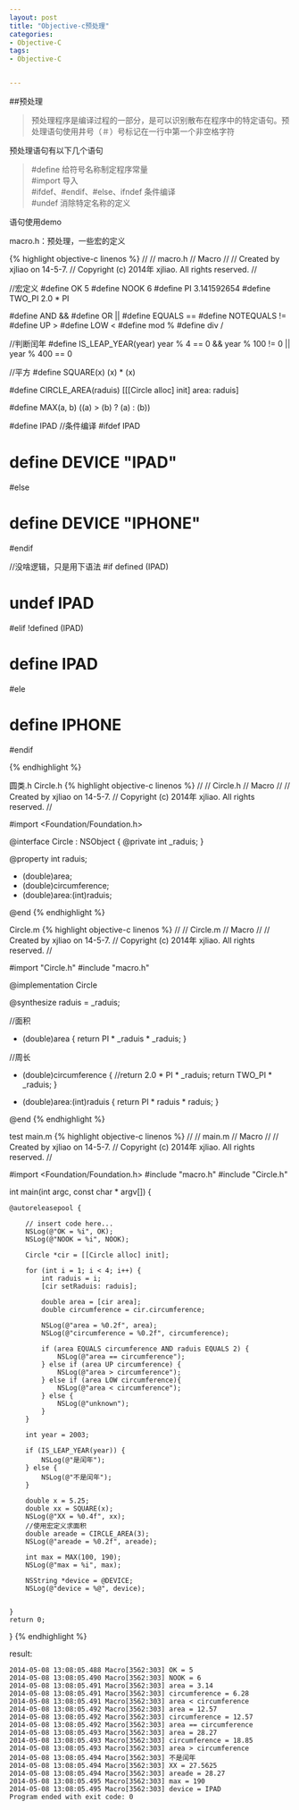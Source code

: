 ```yaml
---
layout: post
title: "Objective-c预处理"
categories:
- Objective-C
tags:
- Objective-C


---
```

##预处理
>预处理程序是编译过程的一部分，是可以识别散布在程序中的特定语句。预处理语句使用井号（＃）号标记在一行中第一个非空格字符

预处理语句有以下几个语句
>\#define 给符号名称制定程序常量  
>\#import 导入  
>\#ifdef、#endif、#else、ifndef 条件编译  
>\#undef 消除特定名称的定义

语句使用demo

macro.h：预处理，一些宏的定义

{% highlight objective-c linenos %}
//
//  macro.h
//  Macro
//
//  Created by xjliao on 14-5-7.
//  Copyright (c) 2014年 xjliao. All rights reserved.
//

//宏定义
#define OK 5
#define NOOK 6
#define PI 3.141592654
#define TWO_PI 2.0 * PI

#define AND &&
#define OR ||
#define EQUALS ==
#define NOTEQUALS !=
#define UP >
#define LOW <
#define mod %
#define div /

//判断闰年
#define IS_LEAP_YEAR(year) year % 4 == 0 && year % 100 != 0 || year % 400 == 0

//平方
#define SQUARE(x) (x) * (x)

#define CIRCLE_AREA(raduis) [[[Circle alloc] init] area: raduis]

#define MAX(a, b) ((a) > (b) ? (a) : (b))

#define IPAD
//条件编译
#ifdef IPAD
#  define DEVICE "IPAD"
#else
#  define DEVICE "IPHONE"
#endif

//没啥逻辑，只是用下语法
#if defined (IPAD)
#  undef IPAD
#elif !defined (IPAD)
#  define IPAD
#ele
#  define IPHONE
#endif

{% endhighlight %}

圆类.h
Circle.h
{% highlight objective-c linenos %}
//
//  Circle.h
//  Macro
//
//  Created by xjliao on 14-5-7.
//  Copyright (c) 2014年 xjliao. All rights reserved.
//

#import <Foundation/Foundation.h>

@interface Circle : NSObject
{
 @private
    int _raduis;
}

@property int raduis;

- (double)area;
- (double)circumference;
- (double)area:(int)raduis;

@end
{% endhighlight %}

Circle.m
{% highlight objective-c linenos %}
//
//  Circle.m
//  Macro
//
//  Created by xjliao on 14-5-7.
//  Copyright (c) 2014年 xjliao. All rights reserved.
//

#import "Circle.h"
#include "macro.h"

@implementation Circle

@synthesize raduis = _raduis;

//面积
- (double)area
{
    return PI * _raduis * _raduis;
}

//周长
- (double)circumference
{
    //return 2.0 * PI * _raduis;
    return TWO_PI * _raduis;
}

- (double)area:(int)raduis
{
    return PI * raduis * raduis;
}

@end
{% endhighlight %}

test main.m
{% highlight objective-c linenos %}
//
//  main.m
//  Macro
//
//  Created by xjliao on 14-5-7.
//  Copyright (c) 2014年 xjliao. All rights reserved.
//

#import <Foundation/Foundation.h>
#include "macro.h"
#include "Circle.h"

int main(int argc, const char * argv[])
{

    @autoreleasepool {
        
        // insert code here...
        NSLog(@"OK = %i", OK);
        NSLog(@"NOOK = %i", NOOK);
        
        Circle *cir = [[Circle alloc] init];
        
        for (int i = 1; i < 4; i++) {
            int raduis = i;
            [cir setRaduis: raduis];
            
            double area = [cir area];
            double circumference = cir.circumference;
            
            NSLog(@"area = %0.2f", area);
            NSLog(@"circumference = %0.2f", circumference);
            
            if (area EQUALS circumference AND raduis EQUALS 2) {
                NSLog(@"area == circumference");
            } else if (area UP circumference) {
                NSLog(@"area > circumference");
            } else if (area LOW circumference){
                NSLog(@"area < circumference");
            } else {
                NSLog(@"unknown");
            }
        }
        
        int year = 2003;
        
        if (IS_LEAP_YEAR(year)) {
            NSLog(@"是闰年");
        } else {
            NSLog(@"不是闰年");
        }
        
        double x = 5.25;
        double xx = SQUARE(x);
        NSLog(@"XX = %0.4f", xx);
        //使用宏定义求面积
        double areade = CIRCLE_AREA(3);
        NSLog(@"areade = %0.2f", areade);
        
        int max = MAX(100, 190);        
        NSLog(@"max = %i", max);
        
        NSString *device = @DEVICE;
        NSLog(@"device = %@", device);
        
        
    }
    return 0;
}
{% endhighlight %}

result:

```console
2014-05-08 13:08:05.488 Macro[3562:303] OK = 5
2014-05-08 13:08:05.490 Macro[3562:303] NOOK = 6
2014-05-08 13:08:05.491 Macro[3562:303] area = 3.14
2014-05-08 13:08:05.491 Macro[3562:303] circumference = 6.28
2014-05-08 13:08:05.491 Macro[3562:303] area < circumference
2014-05-08 13:08:05.492 Macro[3562:303] area = 12.57
2014-05-08 13:08:05.492 Macro[3562:303] circumference = 12.57
2014-05-08 13:08:05.492 Macro[3562:303] area == circumference
2014-05-08 13:08:05.493 Macro[3562:303] area = 28.27
2014-05-08 13:08:05.493 Macro[3562:303] circumference = 18.85
2014-05-08 13:08:05.493 Macro[3562:303] area > circumference
2014-05-08 13:08:05.494 Macro[3562:303] 不是闰年
2014-05-08 13:08:05.494 Macro[3562:303] XX = 27.5625
2014-05-08 13:08:05.494 Macro[3562:303] areade = 28.27
2014-05-08 13:08:05.495 Macro[3562:303] max = 190
2014-05-08 13:08:05.495 Macro[3562:303] device = IPAD
Program ended with exit code: 0
```